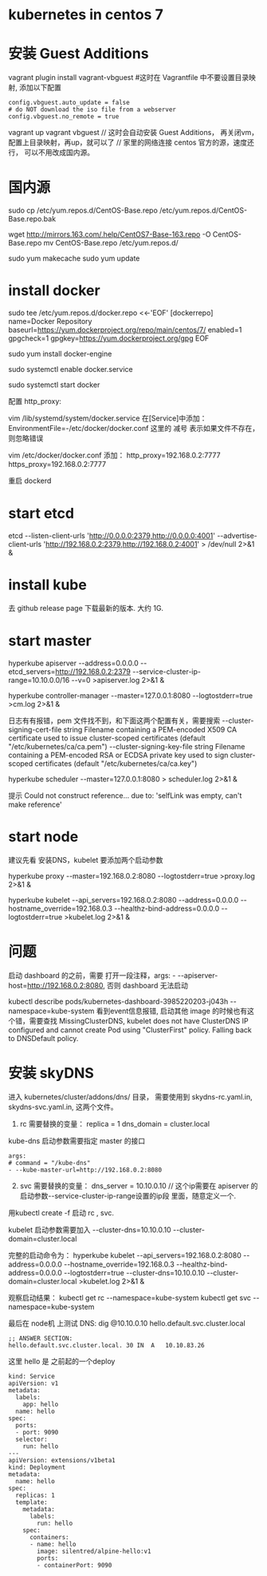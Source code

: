 # kubernetes in centos 7 

# 安装 Guest Additions

vagrant plugin install vagrant-vbguest
#这时在 Vagrantfile 中不要设置目录映射, 添加以下配置

```
config.vbguest.auto_update = false
# do NOT download the iso file from a webserver
config.vbguest.no_remote = true
```

vagrant up
vagrant vbguest
// 这时会自动安装 Guest Additions， 再关闭vm，配置上目录映射，再up，就可以了
// 家里的网络连接 centos 官方的源，速度还行， 可以不用改成国内源。


# 国内源

sudo cp /etc/yum.repos.d/CentOS-Base.repo /etc/yum.repos.d/CentOS-Base.repo.bak

wget http://mirrors.163.com/.help/CentOS7-Base-163.repo -O CentOS-Base.repo
mv CentOS-Base.repo /etc/yum.repos.d/

sudo yum makecache
sudo yum update

# install docker

sudo tee /etc/yum.repos.d/docker.repo <<-'EOF'
[dockerrepo]
name=Docker Repository
baseurl=https://yum.dockerproject.org/repo/main/centos/7/
enabled=1
gpgcheck=1
gpgkey=https://yum.dockerproject.org/gpg
EOF

sudo yum install docker-engine

sudo systemctl enable docker.service

sudo systemctl start docker

配置 http_proxy:

vim /lib/systemd/system/docker.service 在[Service]中添加：
EnvironmentFile=-/etc/docker/docker.conf
这里的 减号 表示如果文件不存在，则忽略错误

vim /etc/docker/docker.conf 添加：
http_proxy=192.168.0.2:7777
https_proxy=192.168.0.2:7777

重启 dockerd

# start etcd
etcd --listen-client-urls 'http://0.0.0.0:2379,http://0.0.0.0:4001' --advertise-client-urls 'http://192.168.0.2:2379,http://192.168.0.2:4001'  > /dev/null 2>&1 &

# install kube
去 github release page 下载最新的版本. 大约 1G.


# start master 

hyperkube apiserver --address=0.0.0.0 --etcd_servers=http://192.168.0.2:2379 --service-cluster-ip-range=10.10.0.0/16 --v=0 >apiserver.log 2>&1 &

hyperkube controller-manager --master=127.0.0.1:8080 --logtostderr=true >cm.log 2>&1 &

日志有有报错，pem 文件找不到，和下面这两个配置有关，需要搜索
--cluster-signing-cert-file string                                  Filename containing a PEM-encoded X509 CA certificate used to issue cluster-scoped certificates (default "/etc/kubernetes/ca/ca.pem")
--cluster-signing-key-file string                                   Filename containing a PEM-encoded RSA or ECDSA private key used to sign cluster-scoped certificates (default "/etc/kubernetes/ca/ca.key")

hyperkube scheduler --master=127.0.0.1:8080 > scheduler.log 2>&1 &

提示 Could not construct reference... due to: 'selfLink was empty, can't make reference'

# start node

建议先看 安装DNS，kubelet 要添加两个启动参数

hyperkube proxy --master=192.168.0.2:8080 --logtostderr=true >proxy.log 2>&1 &

hyperkube kubelet --api_servers=192.168.0.2:8080 --address=0.0.0.0 --hostname_override=192.168.0.3 --healthz-bind-address=0.0.0.0 --logtostderr=true >kubelet.log 2>&1 &

# 问题

启动 dashboard 的之前，需要 打开一段注释，args: - --apiserver-host=http://192.168.0.2:8080,
否则 dashboard 无法启动

kubectl describe pods/kubernetes-dashboard-3985220203-j043h --namespace=kube-system
看到event信息报错, 启动其他 image 的时候也有这个错，需要查找
MissingClusterDNS, kubelet does not have ClusterDNS IP configured and cannot create Pod using "ClusterFirst" policy. Falling back to DNSDefault policy.

# 安装 skyDNS
进入 kubernetes/cluster/addons/dns/ 目录， 需要使用到 skydns-rc.yaml.in, skydns-svc.yaml.in, 这两个文件。 

1. rc 需要替换的变量：
replica = 1
dns_domain = cluster.local

kube-dns 启动参数需要指定 master 的接口
```
args:
# command = "/kube-dns"
- --kube-master-url=http://192.168.0.2:8080
```

2. svc 需要替换的变量：
dns_server = 10.10.0.10 // 这个ip需要在 apiserver 的启动参数--service-cluster-ip-range设置的ip段 里面，随意定义一个.

用kubectl create -f 启动 rc , svc.

kubelet 启动参数需要加入 --cluster-dns=10.10.0.10 --cluster-domain=cluster.local

完整的启动命令为：
hyperkube kubelet --api_servers=192.168.0.2:8080 --address=0.0.0.0 --hostname_override=192.168.0.3 --healthz-bind-address=0.0.0.0 --logtostderr=true --cluster-dns=10.10.0.10 --cluster-domain=cluster.local >kubelet.log 2>&1 &

观察启动结果：
kubectl get rc --namespace=kube-system
kubectl get svc --namespace=kube-system

最后在 node机 上测试 DNS:
dig @10.10.0.10 hello.default.svc.cluster.local

```
;; ANSWER SECTION:
hello.default.svc.cluster.local. 30 IN  A   10.10.83.26
```

这里 hello 是 之前起的一个deploy

```
kind: Service
apiVersion: v1
metadata:
  labels:
    app: hello
  name: hello
spec:
  ports:
  - port: 9090
  selector:
    run: hello
---
apiVersion: extensions/v1beta1
kind: Deployment
metadata:
  name: hello
spec:
  replicas: 1
  template:
    metadata:
      labels:
        run: hello
    spec:
      containers:
      - name: hello
        image: silentred/alpine-hello:v1
        ports:
        - containerPort: 9090
```







